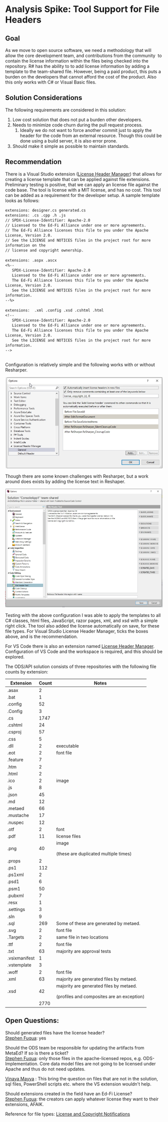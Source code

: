 # Analysis Spike: Tool Support for File Headers

## Goal

As we move to open source software, we need a methodology that will allow the
core development team, and contributions from the community  to contain the
license information within the files being checked into the repository. R# has
the ability to to add license information by adding a template to the
team-shared file. However, being a paid product, this puts a burden on the
developers that cannot afford the cost of the product. Also this only works with
C# or Visual Basic files.

## Solution Considerations

The following requirements are considered in this solution:

1. Low cost solution that does not put a burden other developers.
2. Needs to minimize code churn during the pull request process.
   1. Ideally we do not want to force another commit just to apply the header
      for the code from an external resource. Though this could be done using a
      build server, it is also error prone.
3. Should make it simple as possible to maintain standards.

## Recommendation

There is a Visual Studio extension ([License Header
Manager](https://marketplace.visualstudio.com/items?itemName=StefanWenig.LicenseHeaderManager))
that allows for creating a license template that can be applied against file
extensions. Preliminary testing is positive, that we can apply an license file
against the code base. The tool is license with a MIT license, and has no cost.
This tool can be added as a requirement for the developer setup. A sample
template looks as follows:

```
extensions: designer.cs generated.cs
extensions: .cs .cpp .h .js
// SPDX-License-Identifier: Apache-2.0
// Licensed to the Ed-Fi Alliance under one or more agreements.
// The Ed-Fi Alliance licenses this file to you under the Apache License, Version 2.0.
// See the LICENSE and NOTICES files in the project root for more information on the
// license and copyright ownership.

extensions: .aspx .ascx
<%--
   SPDX-License-Identifier: Apache-2.0
   Licensed to the Ed-Fi Alliance under one or more agreements.
   The Ed-Fi Alliance licenses this file to you under the Apache License, Version 2.0.
   See the LICENSE and NOTICES files in the project root for more information.
--%>

extensions:  .xml .config .xsd .cshtml .html
<!--
   SPDX-License-Identifier: Apache-2.0
   Licensed to the Ed-Fi Alliance under one or more agreements.
   The Ed-Fi Alliance licenses this file to you under the Apache License, Version 2.0.
   See the LICENSE and NOTICES files in the project root for more information.
-->


```

Configuration is relatively simple and the following works with or without
Resharper.

![](../../images/Cross-Functional-Projects/screenshot.43.jpg)

Though there are some known challenges with Resharper, but a work around does
exists by adding the license text in Reshaper.

![](../../images/Cross-Functional-Projects/screenshot.44.jpg)

Testing with the above configuration I was able to apply the templates to all C#
classes, html files, JavaScript, razor pages, xml, and xsd with a simple right
click. The tool also added the license automatically on save, for these file
types. For Visual Studio License Header Manager, ticks the boxes above, and is
the recommendation.

For VS Code there is also an extension named [License Header
Manager](https://marketplace.visualstudio.com/items?itemName=angelo-breuer.license-header-manager#adding-support-for-your-language).
Configuration of VS Code and the workspace is required, and this should be
explored.

The ODS/API solution consists of three repositories with the following file
counts by extension:

| Extension     | Count | Notes                                                                                      |
| ------------- | ----- | ------------------------------------------------------------------------------------------ |
| .asax         | 2     |                                                                                            |
| .bat          | 1     |                                                                                            |
| .config       | 52    |                                                                                            |
| .Config       | 3     |                                                                                            |
| .cs           | 1747  |                                                                                            |
| .cshtml       | 24    |                                                                                            |
| .csproj       | 57    |                                                                                            |
| .css          | 5     |                                                                                            |
| .dll          | 2     | executable                                                                                 |
| .eot          | 2     | font file                                                                                  |
| .feature      | 7     |                                                                                            |
| .htm          | 2     |                                                                                            |
| .html         | 2     |                                                                                            |
| .ico          | 2     | image                                                                                      |
| .js           | 8     |                                                                                            |
| .json         | 45    |                                                                                            |
| .md           | 12    |                                                                                            |
| .metaed       | 66    |                                                                                            |
| .mustache     | 17    |                                                                                            |
| .nuspec       | 12    |                                                                                            |
| .otf          | 2     | font                                                                                       |
| .pdf          | 11    | license files                                                                              |
| .png          | 40    | image<br><br>(these are duplicated multiple times)                                         |
| .props        | 2     |                                                                                            |
| .ps1          | 112   |                                                                                            |
| .ps1xml       | 2     |                                                                                            |
| .psd1         | 6     |                                                                                            |
| .psm1         | 50    |                                                                                            |
| .pubxml       | 7     |                                                                                            |
| .resx         | 1     |                                                                                            |
| .settings     | 3     |                                                                                            |
| .sln          | 9     |                                                                                            |
| .sql          | 269   | Some of these are generated by metaed.                                                     |
| .svg          | 2     | font file                                                                                  |
| .Targets      | 2     | same file in two locations                                                                 |
| .ttf          | 2     | font file                                                                                  |
| .txt          | 63    | majority are approval tests                                                                |
| .vsixmanifest | 1     |                                                                                            |
| .vstemplate   | 3     |                                                                                            |
| .woff         | 2     | font file                                                                                  |
| .xml          | 63    | majority are generated files by metaed.                                                    |
| .xsd          | 42    | majority are generated files by metaed. <br><br>(profiles and composites are an exception) |
|               | 2770  |                                                                                            |

## Open Questions:

Should generated files have the license header?  
[Stephen
Fuqua](https://edfi.atlassian.net/wiki/people/5b7c806bfe42212a79620406?ref=confluence):
yes

Should the ODS team be responsible for updating the artifacts from MetaEd? If so
is there a ticket?  
[Stephen
Fuqua](https://edfi.atlassian.net/wiki/people/5b7c806bfe42212a79620406?ref=confluence):
only those files in the apache-licensed repos, e.g. ODS-Implementation. Core
data model files are not going to be licensed under Apache and thus do not need
updates.

[Vinaya
Mayya](https://edfi.atlassian.net/wiki/people/5c34ff2db4d5d75a3b51e1b9?ref=confluence)
: This bring the question on files that are not in the solution, sql files,
PowerShell scripts etc. where the VS extension wouldn't help.

Should extensions created in the field have an Ed-Fi License?  
[Stephen
Fuqua](https://edfi.atlassian.net/wiki/people/5b7c806bfe42212a79620406?ref=confluence):
the creators can apply whatever license they want to their extensions, AFAIK.

Reference for file types: [License and Copyright
Notifications](../open-source-code-management/license-and-copyright-notifications.md)
